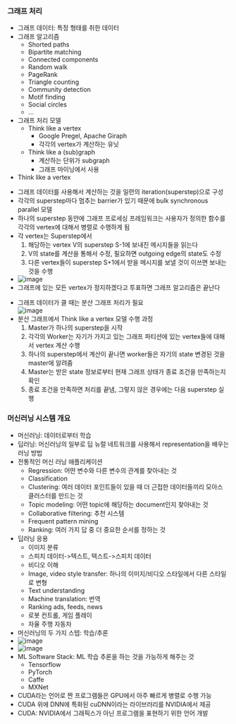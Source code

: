 ### 그래프 처리
- 그래프 데이터: 특정 형태를 취한 데이터
- 그래프 알고리즘
  + Shorted paths
  + Bipartite matching
  + Connected components
  + Random walk
  + PageRank
  + Triangle counting
  + Community detection
  + Motif finding
  + Social circles
  + ...
- 그래프 처리 모델
  + Think like a vertex
    - Google Pregel, Apache Giraph
    - 각각의 vertex가 계산하는 유닛
  + Think like a (sub)graph
    - 계산하는 단위가 subgraph
    - 그래프 마이닝에서 사용
 - Think like a vertex
  + 그래프 데이터를 사용해서 계산하는 것을 일련의 iteration(superstep)으로 구성
  + 각각의 superstep마다 멈추는 barrier가 있기 때문에 bulk synchronous parallel 모델
  + 하나의 superstep 동안에 그래프 프로세싱 프레임워크는 사용자가 정의한 함수를 각각의 vertex에 대해서 병렬로 수행하게 됨
  + 각 vertex는 Superstep에서
    1. 해당하는 vertex V의 superstep S-1에 보내진 메시지들을 읽는다
    2. V의 state를 계산을 통해서 수정, 필요하면 outgoing edge의 state도 수정
    3. 다른 vertex들이 superstep S+1에서 받을 메시지를 보낼 것이 이쓰면 보내는 것을 수행
  + ![image](https://user-images.githubusercontent.com/28378553/126492273-bc7b4ff3-2c04-4b80-a31f-d22a38cd3de4.png)   
  + 그래프에 있는 모든 vertex가 정지하겠다고 투표하면 그래프 알고리즘은 끝난다
- 그래프 데이터가 클 때는 분산 그래프 처리가 필요   
![image](https://user-images.githubusercontent.com/28378553/126495121-fab9384a-fd49-4e49-8b3f-1c08a6be74c3.png)
- 분산 그래프에서 Think like a vertex 모델 수행 과정
  1. Master가 하나의 superstep을 시작
  2. 각각의 Worker는 자기가 가지고 있는 그래프 파티션에 있는 vertex들에 대해서 vertex 계산 수행
  3. 하나의 superstep에서 계산이 끝나면 worker들은 자기의 state 변경된 것을 master에 알려줌
  4. Master는 받은 state 정보로부터 현재 그래프 상태가 종료 조건을 만족하는지 확인
  5. 종료 조건을 만족하면 처리를 끝냄, 그렇지 않은 경우에는 다음 superstep 실행

### 머신러닝 시스템 개요
- 머신러닝: 데이터로부터 학습
- 딥러닝: 머신러닝의 일부로 딥 뉴럴 네트워크를 사용해서 representation을 배우는 러닝 방법
- 전통적인 머신 러닝 애플리케이션
  + Regression: 어떤 변수와 다른 변수의 관계를 찾아내는 것
  + Classification
  + Clustering: 여러 데이터 포인트들이 있을 때 더 근접한 데이터들끼리 모아스 클러스터를 만드는 것
  + Topic modeling: 어떤 topic에 해당하는 document인지 찾아내는 것
  + Collaborative filtering: 추천 시스템
  + Frequent pattern mining
  + Ranking: 여러 가지 답 중 더 중요한 순서를 정하는 것
- 딥러닝 응용
  + 이미지 분류
  + 스피치 데이터->텍스트, 텍스트->스피치 데이터
  + 비디오 이해
  + Image, video style transfer: 하나의 이미지/비디오 스타일에서 다른 스타일로 변형
  + Text understanding
  + Machine translation: 번역
  + Ranking ads, feeds, news
  + 로봇 컨트롤, 게임 플레이
  + 자율 주행 자동차
- 머신러닝의 두 가지 스텝: 학습/추론
- ![image](https://user-images.githubusercontent.com/28378553/126501644-5f0bef0e-144e-43e2-a45b-daf6986384bf.png)
- ![image](https://user-images.githubusercontent.com/28378553/126501755-e081fff5-1df7-421a-979d-73ff65dc6ae2.png)
- ML Software Stack: ML 학습 추론을 하는 것을 가능하게 해주는 것
  + Tensorflow
  + PyTorch
  + Caffe
  + MXNet
- CUDA라는 언어로 짠 프로그램들은 GPU에서 아주 빠르게 병렬로 수행 가능
- CUDA 위에 DNN에 특화된 cuDNN이라는 라이브러리를 NVIDIA에서 제공
- CUDA: NVIDIA에서 그래픽스가 아닌 프로그램을 표현하기 위한 언어 개발
